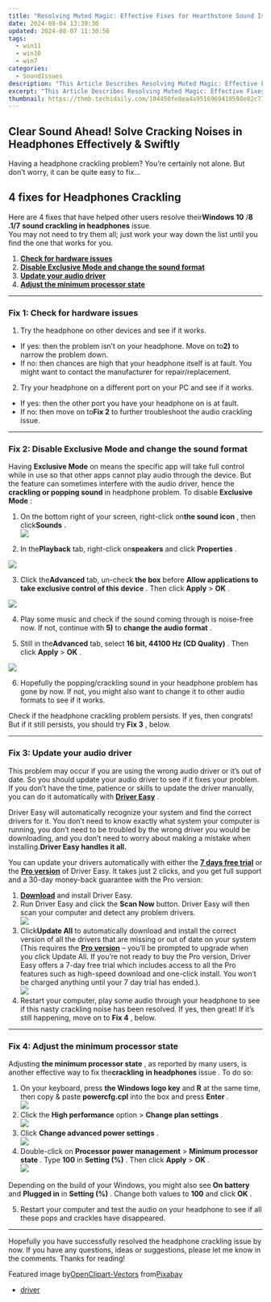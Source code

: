 ```yaml
---
title: "Resolving Muted Magic: Effective Fixes for Hearthstone Sound Issues"
date: 2024-08-04 13:39:30
updated: 2024-08-07 11:30:56
tags:
  - win11
  - win10
  - win7
categories:
  - SoundIssues
description: "This Article Describes Resolving Muted Magic: Effective Fixes for Hearthstone Sound Issues"
excerpt: "This Article Describes Resolving Muted Magic: Effective Fixes for Hearthstone Sound Issues"
thumbnail: https://thmb.techidaily.com/104450fe8ea4a9516969410598e82c71d2951cffe9ee598f36dc42477a8a3193.jpg
---
```


## Clear Sound Ahead! Solve Cracking Noises in Headphones Effectively & Swiftly

Having a headphone crackling problem? You’re certainly not alone. But don’t worry, it can be quite easy to fix…

## 4 fixes for Headphones Crackling

 Here are 4 fixes that have helped other users resolve their**Windows 10** /**8** **.1/7** **sound crackling in headphones** issue.  
 You may not need to try them all; just work your way down the list until you find the one that works for you.

1. **[Check for hardware issues](https://tools.techidaily.com/drivereasy/download/)**
2. [**Disable Exclusive Mode and change the sound format**](https://tools.techidaily.com/drivereasy/download/)
3. **[Update your audio driver](https://tools.techidaily.com/drivereasy/download/)**
4. [**Adjust the minimum processor state**](https://tools.techidaily.com/drivereasy/download/)

---

### Fix 1: Check for hardware issues

1. Try the headphone on other devices and see if it works.

* If yes: then the problem isn’t on your headphone. Move on to**2)** to narrow the problem down.
* If no: then chances are high that your headphone itself is at fault. You might want to contact the manufacturer for repair/replacement.

2) Try your headphone on a different port on your PC and see if it works.

* If yes: then the other port you have your headphone on is at fault.
* If no: then move on to**Fix 2** to further troubleshoot the audio crackling issue.

---

### **Fix 2: Disable Exclusive Mode and change the sound format**

 Having **Exclusive Mode**   on means the specific app will take full control while in use so that other apps cannot play audio through the device. But the feature can sometimes interfere with the audio driver, hence the **crackling or popping sound** in headphone  problem. To disable **Exclusive Mode** :

 1) On the bottom right of your screen, right-click on**the sound icon** , then click**Sounds** .  
![](https://images.drivereasy.com/wp-content/uploads/2018/09/12sound.png)

 2) In the**Playback** tab, right-click on**speakers** and click **Properties** .

![](https://images.drivereasy.com/wp-content/uploads/2018/08/img_5b63fdf0b0ffe.jpg)

 3) Click the**Advanced** tab, un-check **the box** before **Allow applications to take exclusive control of this device** . Then click **Apply** \> **OK** .

![](https://images.drivereasy.com/wp-content/uploads/2018/08/img_5b64024ef26cc.jpg)

 4) Play some music and check if the sound coming through is noise-free now. If not, continue with **5)** to **change the audio format** .

 5) Still in the**Advanced** tab, select **16 bit, 44100 Hz (CD Quality)** . Then click **Apply** \> **OK** .

![](https://images.drivereasy.com/wp-content/uploads/2018/08/img_5b6403e757810.jpg)

 6) Hopefully the popping/crackling sound in your headphone problem has gone by now. If not, you might also want to change it to other audio formats to see if it works.

 Check if the headphone crackling problem persists. If yes, then congrats! But if it still persists, you should try **Fix 3** , below.

---

### Fix 3: Update your audio driver

 This problem may occur if you are using the wrong audio driver or it’s out of date. So you should update your audio driver to see if it fixes your problem. If you don’t have the time, patience or skills to update the driver manually, you can do it automatically with **[Driver Easy](https://tools.techidaily.com/drivereasy/download/)**  .

 Driver Easy will automatically recognize your system and find the correct drivers for it. You don’t need to know exactly what system your computer is running, you don’t need to be troubled by the wrong driver you would be downloading, and you don’t need to worry about making a mistake when installing.**Driver Easy handles it all.**

 You can update your drivers automatically with either the [**7 days free trial**](https://tools.techidaily.com/drivereasy/download/) or the [**Pro version**](https://tools.techidaily.com/drivereasy/download/) of Driver Easy. It takes just 2 clicks, and you get full support and a 30-day money-back guarantee with the Pro version:

1. **[Download](https://tools.techidaily.com/drivereasy/download/)**  and install Driver Easy.
2. Run Driver Easy and click the **Scan Now** button. Driver Easy will then scan your computer and detect any problem drivers.  
![](https://www.drivereasy.com/wp-content/uploads/2018/12/scan.jpg)
3. Click**Update All** to automatically download and install the correct version of all the drivers that are missing or out of date on your system (This requires the **[Pro version](https://tools.techidaily.com/drivereasy/download/)**  – you’ll be prompted to upgrade when you click Update All. If you’re not ready to buy the Pro version, Driver Easy offers a 7-day free trial which includes access to all the Pro features such as high-speed download and one-click install. You won’t be charged anything until your 7 day trial has ended.).  
![](https://www.drivereasy.com/wp-content/uploads/2018/09/IntelR-Display-Audio.jpg)
4. Restart your computer, play some audio through your headphone to see if this nasty crackling noise has been resolved. If yes, then great! If it’s still happening, move on to **Fix 4**  , below.

---

### Fix 4: Adjust **the minimum processor state**

 Adjusting **the minimum processor state** , as reported by many users, is another effective way to fix the**crackling**   **in headphones** issue . To do so:

1. On your keyboard, press **the Windows logo key**   and **R**   at the same time, then copy & paste **powercfg.cpl**   into the box and press **Enter** .  
![](https://images.drivereasy.com/wp-content/uploads/2018/07/img_5b4c4e6c91572.png)
2. Click the **High performance** option > **Change plan settings** .  
![](https://images.drivereasy.com/wp-content/uploads/2018/08/img_5b612f654c09d.jpg)
3. Click **Change advanced power settings** .  
![](https://images.drivereasy.com/wp-content/uploads/2018/08/img_5b612fc0bbd6e.jpg)
4. Double-click on **Processor power management**  \> **Minimum processor state** . Type **100** in **Setting (%)** . Then click **Apply** \> **OK** .  
![](https://images.drivereasy.com/wp-content/uploads/2018/08/img_5b63fa15d798d.jpg)

 Depending on the build of your Windows, you might also see **On battery** and **Plugged in**  in **Setting (%)** . Change both values to **100** and click **OK** .

 5) Restart your computer and test the audio on your headphone to see if all these pops and crackles have disappeared.

---

 Hopefully you have successfully resolved the headphone crackling issue by now. If you have any questions, ideas or suggestions, please let me know in the comments. Thanks for reading!

 Featured image by[OpenClipart-Vectors](https://pixabay.com/users/OpenClipart-Vectors-30363/?utm%5Fsource=link-attribution&utm%5Fmedium=referral&utm%5Fcampaign=image&utm%5Fcontent=159569) from[Pixabay](https://pixabay.com/?utm%5Fsource=link-attribution&utm%5Fmedium=referral&utm%5Fcampaign=image&utm%5Fcontent=159569)

* [driver](https://tools.techidaily.com/drivereasy/download/)

<ins class="adsbygoogle"
     style="display:block"
     data-ad-format="autorelaxed"
     data-ad-client="ca-pub-7571918770474297"
     data-ad-slot="1223367746"></ins>



<ins class="adsbygoogle"
     style="display:block"
     data-ad-client="ca-pub-7571918770474297"
     data-ad-slot="8358498916"
     data-ad-format="auto"
     data-full-width-responsive="true"></ins>
